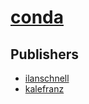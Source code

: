 # [conda](https://pypi.org/project/conda)



## Publishers
- [ilanschnell](https://pypi.org/user/ilanschnell)
- [kalefranz](https://pypi.org/user/kalefranz)


